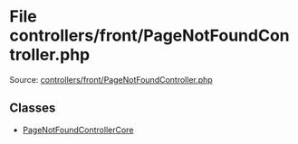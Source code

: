File controllers/front/PageNotFoundController.php
=========

Source: [controllers/front/PageNotFoundController.php](https://github.com/PrestaShop/PrestaShop/blob/1.5.1.0/controllers/front/PageNotFoundController.php)


Classes
-------

* [PageNotFoundControllerCore](class.PageNotFoundControllerCore.md)

